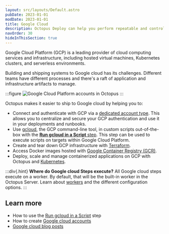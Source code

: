 ```yaml
---
layout: src/layouts/Default.astro
pubDate: 2023-01-01
modDate: 2023-01-01
title: Google Cloud
description: Octopus Deploy can help you perform repeatable and controlled deployments of your applications into Google Cloud Platform (GCP).
navOrder: 30
hideInThisSection: true
---
```


Google Cloud Platform (GCP) is a leading provider of cloud computing services and infrastructure, including hosted virtual machines, Kubernetes clusters, and serverless environments.

Building and shipping systems to Google cloud has its challenges. Different teams have different processes and there's a raft of application and infrastructure artifacts to manage. 

:::figure
![Google Cloud Platform accounts in Octopus](/docs/img/deployments/google-cloud/centralized-google-cloud-accounts.png)
:::

Octopus makes it easier to ship to Google cloud by helping you to:
* Connect and authenticate with GCP via a [dedicated account type](/docs/infrastructure/accounts/google-cloud). This allows you to centralize and secure your GCP authentication and use it in your deployments and runbooks.
* Use [gcloud](https://cloud.google.com/sdk/gcloud), the GCP command-line tool, in custom scripts out-of-the-box with the [**Run gcloud in a Script** step](/docs/deployments/google-cloud/run-gcloud-script). This step can be used to execute scripts on targets within Google Cloud Platform.
* Create and tear down GCP infrastructure with [Terraform](/docs/deployments/terraform).
* Access Docker images hosted with [Google Container Registry (GCR)](/docs/packaging-applications/package-repositories/guides/container-registries/google-container-registry).
* Deploy, scale and manage containerized applications on GCP with Octopus and [Kubernetes](/docs/deployments/kubernetes).

:::div{.hint}
**Where do Google cloud Steps execute?**
All Google cloud steps execute on a worker. By default, that will be the built-in worker in the Octopus Server. Learn about [workers](/docs/infrastructure/workers) and the different configuration options.
:::

## Learn more

- How to use the [Run gcloud in a Script](/docs/deployments/google-cloud/run-gcloud-script) step
- How to create [Google cloud accounts](/docs/infrastructure/accounts/google-cloud)
- [Google cloud blog posts](https://octopus.com/blog/search?q=google)